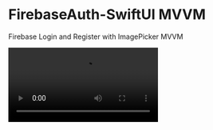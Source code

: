 # FirebaseAuth-SwiftUI MVVM
Firebase Login and Register with ImagePicker MVVM 

![](https://github.com/kaanizgi/FirebaseAuth-SwiftUI/raw/main/video/Simulator%20Screen%20Recording%20-%20iPhone%2013%20Pro%20Max%20-%202022-03-30%20at%2019.52.50.mp4)
